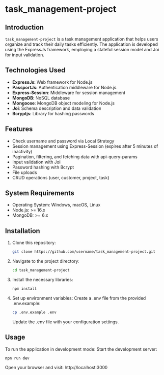 # task_management-project

## Introduction

`task_management-project` is a task management application that helps users organize and track their daily tasks efficiently. The application is developed using the ExpressJs framework, employing a stateful session model and Joi for input validation.

## Technologies Used
- **ExpressJs**: Web framework for Node.js
- **PassportJs**: Authentication middleware for Node.js
- **Express-Session**: Middleware for session management
- **MongoDB**: NoSQL database
- **Mongoose**: MongoDB object modeling for Node.js
- **Joi**: Schema description and data validation
- **Bcryptjs**: Library for hashing passwords

## Features

- Check username and password via Local Strategy
- Session management using Express-Session (expires after 5 minutes of inactivity)
- Pagination, filtering, and fetching data with api-query-params
- Input validation with Joi
- Password hashing with Bcrypt
- File uploads
- CRUD operations (user, customer, project, task)

## System Requirements

- Operating System: Windows, macOS, Linux
- Node.js: >= 16.x
- MongoDB: >= 6.x

## Installation

1. Clone this repository:
   ```sh
   git clone https://github.com/username/task_management-project.git
   ```
2. Navigate to the project directory:
   ```sh
   cd task_management-project
   ```
4. Install the necessary libraries:
   ```sh
   npm install
   ```
5. Set up environment variables:
   Create a .env file from the provided .env.example:
   ```sh
   cp .env.example .env
   ```
   Update the .env file with your configuration settings.

## Usage
   To run the application in development mode:
   Start the development server:
   ```sh
   npm run dev
   ```
   Open your browser and visit:
   http://localhost:3000
